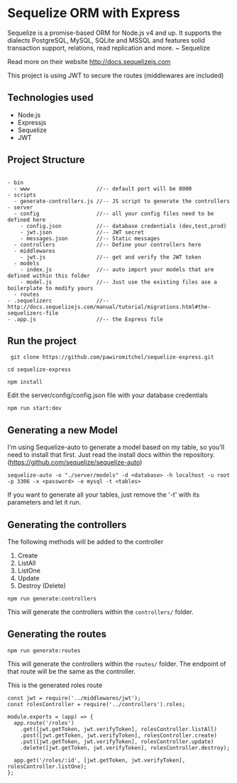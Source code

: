 # Sequelize ORM with Express

Sequelize is a promise-based ORM for Node.js v4 and up. It supports the dialects PostgreSQL, MySQL, SQLite and MSSQL and features solid transaction support, relations, read replication and more. ~ Sequelize

Read more on their website http://docs.sequelizejs.com

This project is using JWT to secure the routes (middlewares are included)

## Technologies used

- Node.js
- Expressjs
- Sequelize
- JWT

## Project Structure

```

- bin
  - www                     //-- default port will be 8000
- scripts
  - generate-controllers.js //-- JS script to generate the controllers
- server
  - config                  //-- all your config files need to be defined here
    - config.json           //-- database credentials (dev,test,prod)
    - jwt.json              //-- JWT secret
    - messages.json         //-- Static messages
  - controllers             //-- Define your controllers here
  - middlewares
    - jwt.js                //-- get and verify the JWT token
  - models
    - index.js              //-- auto import your models that are defined within this folder
    - model.js              //-- Just use the existing files ase a boilerplate to modify yours
  - routes
- .sequelizerc              //-- http://docs.sequelizejs.com/manual/tutorial/migrations.html#the-sequelizerc-file
- .app.js                   //-- the Express file

```

## Run the project

``` git clone https://github.com/pawiromitchel/sequelize-express.git```

``` cd sequelize-express ```

``` npm install ```

Edit the server/config/config.json file with your database credentials

``` npm run start:dev ```

## Generating a new Model

I'm using Sequelize-auto to generate a model based on my table, so you'll need to install that first. Just read the install docs within the repository. (https://github.com/sequelize/sequelize-auto)

``` sequelize-auto -o "./server/models" -d <database> -h localhost -u root -p 3306 -x <password> -e mysql -t <tables> ```

If you want to generate all your tables, just remove the '-t' with its parameters and let it run.

## Generating the controllers

The following methods will be added to the controller
1. Create
2. ListAll
3. ListOne
4. Update
5. Destroy (Delete)

``` npm run generate:controllers ```

This will generate the controllers within the ```controllers/``` folder.

## Generating the routes

``` npm run generate:routes ```

This will generate the controllers within the ```routes/``` folder.
The endpoint of that route will be the same as the controller.

This is the generated roles route
```
const jwt = require('../middlewares/jwt');
const rolesController = require('../controllers').roles;

module.exports = (app) => {
  app.route('/roles')
    .get([jwt.getToken, jwt.verifyToken], rolesController.listAll)
    .post([jwt.getToken, jwt.verifyToken], rolesController.create)
    .put([jwt.getToken, jwt.verifyToken], rolesController.update)
    .delete([jwt.getToken, jwt.verifyToken], rolesController.destroy);

  app.get('/roles/:id', [jwt.getToken, jwt.verifyToken], rolesController.listOne);
};
```
